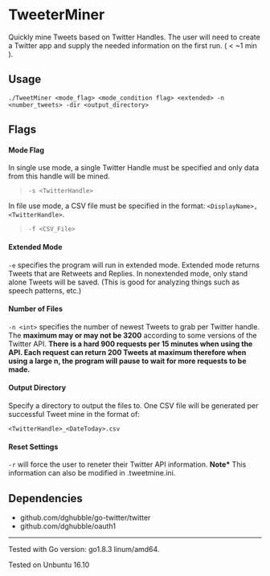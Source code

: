 # TweeterMiner

Quickly mine Tweets based on Twitter Handles. The user will need to create a Twitter app and supply the needed information on the first run. ( < ~1 min ). 


## Usage

`./TweetMiner <mode_flag> <mode_condition flag> <extended> -n <number_tweets> -dir <output_directory>`

## Flags

#### Mode Flag

In single use mode, a single Twitter Handle must be specified and only data from this handle will be mined.

> `-s <TwitterHandle>`


In file use mode, a CSV file must be specified in the format: `<DisplayName>,<TwitterHandle>`.

> `-f <CSV_File>` 


#### Extended Mode

`-e` specifies the program will run in extended mode. Extended mode returns Tweets that are Retweets and Replies. In nonextended mode, only stand alone Tweets will be saved. (This is good for analyzing things such as speech patterns, etc.)

#### Number of Files

`-n <int>` specifies the number of newest Tweets to grab per Twitter handle. The __maximum may or may not be 3200__ according to some versions of the Twitter API. __There is a hard 900 requests per 15 minutes when using the API. Each request can return 200 Tweets at maximum therefore when using a large n, the program will pause to wait for more requests to be made.__


#### Output Directory

Specify a directory to output the files to. One CSV file will be generated per successful Tweet mine in the format of: 

`<TwitterHandle>_<DateToday>.csv`

#### Reset Settings

`-r` will force the user to reneter their Twitter API information. __Note*__ This information can also be modified in .tweetmine.ini. 

## Dependencies

* github.com/dghubble/go-twitter/twitter
* github.com/dghubble/oauth1
___

Tested with Go version: go1.8.3 linum/amd64.

Tested on Unbuntu 16.10